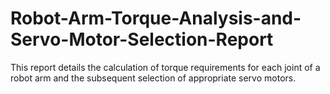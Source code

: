 # Robot-Arm-Torque-Analysis-and-Servo-Motor-Selection-Report
This report details the calculation of torque requirements for each joint of a robot arm and the subsequent selection of appropriate servo motors. 
